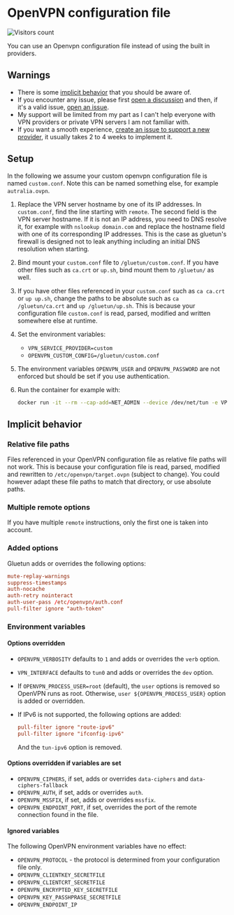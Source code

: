 # OpenVPN configuration file

![Visitors count](https://visitor-badge.laobi.icu/badge?page_id=gluetun.setup.openvpn-file)

You can use an Openvpn configuration file instead of using the built in providers.

## Warnings

- There is some [implicit behavior](#implicit-behavior) that you should be aware of.
- If you encounter any issue, please first [open a discussion](https://github.com/qdm12/gluetun/discussions/new) and then, if it's a valid issue, [open an issue](https://github.com/qdm12/gluetun/issues/new/choose).
- My support will be limited from my part as I can't help everyone with VPN providers or private VPN servers I am not familiar with.
- If you want a smooth experience, [create an issue to support a new provider](https://github.com/qdm12/gluetun/issues/new?assignees=&labels=%3Abulb%3A+New+provider&template=provider.md&title=VPN+provider+support%3A+NAME+OF+THE+PROVIDER), it usually takes 2 to 4 weeks to implement it.

## Setup

In the following we assume your custom openvpn configuration file is named `custom.conf`. Note this can be named something else, for example `autralia.ovpn`.

1. Replace the VPN server hostname by one of its IP addresses. In `custom.conf`, find the line starting with `remote`. The second field is the VPN server hostname. If it is not an IP address, you need to DNS resolve it, for example with `nslookup domain.com` and replace the hostname field with one of its corresponding IP addresses. This is the case as gluetun's firewall is designed not to leak anything including an initial DNS resolution when starting.
1. Bind mount your `custom.conf` file to `/gluetun/custom.conf`. If you have other files such as `ca.crt` or `up.sh`, bind mount them to `/gluetun/` as well.
1. If you have other files referenced in your `custom.conf` such as `ca ca.crt` or `up up.sh`, change the paths to be absolute such as `ca /gluetun/ca.crt` and `up /gluetun/up.sh`. This is because your configuration file `custom.conf` is read, parsed, modified and written somewhere else at runtime.
1. Set the environment variables:
    - `VPN_SERVICE_PROVIDER=custom`
    - `OPENVPN_CUSTOM_CONFIG=/gluetun/custom.conf`
1. The environment variables `OPENVPN_USER` and `OPENVPN_PASSWORD` are not enforced but should be set if you use authentication.
1. Run the container for example with:

    ```sh
    docker run -it --rm --cap-add=NET_ADMIN --device /dev/net/tun -e VPN_SERVICE_PROVIDER=custom -e OPENVPN_CUSTOM_CONFIG=/gluetun/custom.conf -v /yourpath/custom.conf:/gluetun/custom.conf:ro -e OPENVPN_USER="youruser" -e OPENVPN_PASSWORD="yourpassword" qmcgaw/gluetun
    ```

## Implicit behavior

### Relative file paths

Files referenced in your OpenVPN configuration file as relative file paths will not work.
This is because your configuration file is read, parsed, modified and rewritten to `/etc/openvpn/target.ovpn` (subject to change). You could however adapt these file paths to match that directory, or use absolute paths.

### Multiple remote options

If you have multiple `remote` instructions, only the first one is taken into account.

### Added options

Gluetun adds or overrides the following options:

```conf
mute-replay-warnings
suppress-timestamps
auth-nocache
auth-retry nointeract
auth-user-pass /etc/openvpn/auth.conf
pull-filter ignore "auth-token"
```

### Environment variables

#### Options overridden

- `OPENVPN_VERBOSITY` defaults to `1` and adds or overrides the `verb` option.
- `VPN_INTERFACE` defaults to `tun0` and adds or overrides the `dev` option.
- If `OPENVPN_PROCESS_USER=root` (default), the `user` options is removed so OpenVPN runs as root.
Otherwise, `user ${OPENVPN_PROCESS_USER}` option is added or overridden.
- If IPv6 is not supported, the following options are added:

    ```conf
    pull-filter ignore "route-ipv6"
    pull-filter ignore "ifconfig-ipv6"
    ```

    And the `tun-ipv6` option is removed.

#### Options overridden if variables are set

- `OPENVPN_CIPHERS`, if set, adds or overrides `data-ciphers` and `data-ciphers-fallback`
- `OPENVPN_AUTH`, if set, adds or overrides `auth`.
- `OPENVPN_MSSFIX`, if set, adds or overrides `mssfix`.
- `OPENVPN_ENDPOINT_PORT`, if set, overrides the port of the remote connection found in the file.

#### Ignored variables

The following OpenVPN environment variables have no effect:

- `OPENVPN_PROTOCOL` - the protocol is determined from your configuration file only.
- `OPENVPN_CLIENTKEY_SECRETFILE`
- `OPENVPN_CLIENTCRT_SECRETFILE`
- `OPENVPN_ENCRYPTED_KEY_SECRETFILE`
- `OPENVPN_KEY_PASSHPRASE_SECRETFILE`
- `OPENVPN_ENDPOINT_IP`
